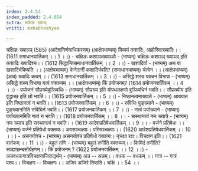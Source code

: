 ```yaml
---
index: 2.4.54
index_padded: 2.4.054
sutra: चक्षिङः ख्याञ्‌
vritti: mahabhashyam

---
```

 चक्षिङः ख्याञ्ञ् (585) (आदेशनिर्णयाधिकरणम्) (आक्षेपभाष्यम्) किमयं कशादिः, आहोस्वित्ख्यादिः।। (1611 समाधानवार्तिकम् ।। 1 ।।) - चक्षिङः कशाञ्ञ्ख्याञ्ञौ - (भाष्यम्) चक्षिङः कशाञ्ञ् ख्याञ्ञ् इति कशादिः ख्यादिश्च।। (1612 सिद्धान्तिसमाधानवार्तिकम् ।। 2 ।।) - खशादिर्वा - (भाष्यम्) अथ वा खशादिर्भविष्यति ।। (आक्षेपभाष्यम्) केनेदानीं कशादिर्भवति? (समाधानभाष्यम्) र्चत्वेन ।। (आक्षेपभाष्यम्) (अथ) ख्यादिः कथम् ।। (1613 समाधानवार्तिकम् ।। 3 ।।) - असिद्धे शस्य यवचनं विभाषा - (भाष्यम्) असिद्धे शस्य विभाषा यत्वं वक्तव्यम् ।। (आक्षेपभाष्यम्) किं प्रयोजनम्? (1614 प्रयोजनवार्तिकम् ।। 4 ।।) - प्रयोजनं सौप्रख्येवुञ्ञ्विधिः - (भाष्यम्) सौप्रख्य इति योपधलक्षणो वुञ्ञ्विधिर्न भवति।। सौप्रख्यीय इति वृद्धाच्छ इति छो भवति।। (1615 प्रयोजनवार्तिकम् ।। 5 ।।) - निष्ठानत्वमाख्याते - (भाष्यम्) आख्यात इति निष्ठानत्वं न भवति।। (1613 प्रयोजनवार्तिकम् ।। 6 ।।) - रुविधिः पुङ्ख्याने - (भाष्यम्) पुङ्ख्यानमिति रुविघिर्न भवति।। (1617 प्रयोजनवार्तिकम् ।। 7 ।।) - णत्वं पर्याख्याने - (भाष्यम्) पर्याख्यानमिति णत्वं न भवति।। (1618 प्रयोजनवार्तिकम् ।। 8 ।। - सस्थानत्वं नमः ख्यात्रे - (भाष्यम्) नमः ख्यात्र इति सस्थानत्वं न भवति।। (1619 आदेशप्रतिषेधवार्तिकम् ।। 9 ।। - वर्जने प्रतिषेधः ।। (भाष्यम्) वर्जने प्रतिषेधो वक्तव्यः। अवसञ्चक्ष्याः। परिसञ्चक्ष्याः।। (1620 आदेशप्रतिषेधवार्तिकम् ।। 10 ।। ) - असनयोश्च - (भाष्यम्) असनयोश्च प्रतिषेधो वक्तव्यः। नृचक्षा रक्षः। विचक्षण इति।। (1621 वार्तकम् ।। 11 ।।) - बहुलं तणि - (भाष्यम्) बहुलं तणीति वक्तव्यम्।। किमिदं तणीति? सञ्ज्ञाछन्दसोर्ग्रहणम्।। किं प्रयोजनम् ? (1622 प्रयोजनवार्तिकम् ।। 12 ।।) - अन्नवधकगात्रविचक्षणाजिराद्यर्थम् - (भाष्यम्) अन्न -- अन्नम्।। वधक -- वधकम् ।। गात्र -- गात्रं पश्य।। विचक्षण -- विचक्षणः।। अजिर अजिरे तिष्ठति। चक्षि ।। 54 ।। 
